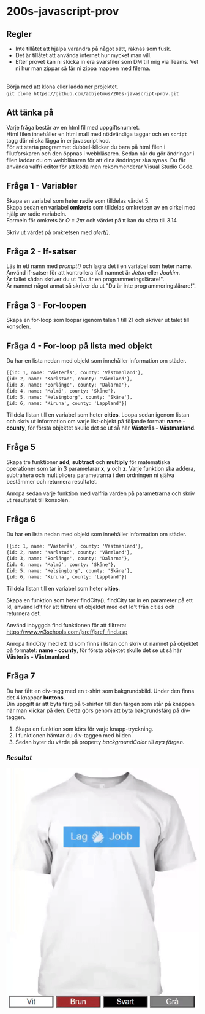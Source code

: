 # 200s-javascript-prov
## Regler
* Inte tillåtet att hjälpa varandra på något sätt, räknas som fusk.
* Det är tillåtet att använda internet hur mycket man vill.
* Efter provet kan ni skicka in era svarsfiler som DM till mig via Teams.
Vet ni hur man zippar så får ni zippa mappen med filerna.<br><br>

Börja med att klona eller ladda ner projektet.
<br>
`git clone https://github.com/abbjetmus/200s-javascript-prov.git`
<br>
## Att tänka på

Varje fråga består av en html fil med uppgiftsnumret.<br>
Html filen innehåller en html mall med nödvändiga taggar och en ```script``` tagg där ni ska lägga in er javascript kod.<br>
För att starta programmet dubbel-klickar du bara på html filen i filutforskaren och den öppnas i webbläsaren. Sedan när du gör ändringar i filen laddar du om webbläsaren för att dina ändringar ska synas.
Du får använda valfri editor för att koda men rekommenderar Visual Studio Code.

## Fråga 1 - Variabler
Skapa en variabel som heter <b>radie</b> som tilldelas värdet 5.<br>
Skapa sedan en variabel <b>omkrets</b> som tilldelas omkretsen av en cirkel med hjälp av radie variabeln.<br>
Formeln för omkrets är <i>O = 2&pi;r</i> och värdet på &pi; kan du sätta till 3.14

Skriv ut värdet på omkretsen med <i>alert()</i>.


## Fråga 2 - If-satser
Läs in ett namn med <i>prompt()</i> och lagra det i en variabel som heter <b>name</b>.
Använd if-satser för att kontrollera ifall namnet är <i>Jeton</i> eller <i>Joakim</i>.<br>
Är fallet sådan skriver du ut "Du är en programmeringslärare!".<br>
Är namnet något annat så skriver du ut "Du är inte programmeringslärare!".


## Fråga 3 - For-loopen
 
Skapa en for-loop som loopar igenom talen 1 till 21 och skriver ut talet till konsolen.


## Fråga 4 - For-loop på lista med objekt

Du har en lista nedan med objekt som innehåller information om städer.

```
[{id: 1, name: 'Västerås', county: 'Västmanland'},
{id: 2, name: 'Karlstad', county: 'Värmland'},
{id: 3, name: 'Borlänge', county: 'Dalarna'},
{id: 4, name: 'Malmö', county: 'Skåne'},
{id: 5, name: 'Helsingborg', county: 'Skåne'},
{id: 6, name: 'Kiruna', county: 'Lappland'}]
```
Tilldela listan till en variabel som heter **cities**.
Loopa sedan igenom listan och skriv ut information om varje list-objekt på följande format:
**name - county**, för första objektet skulle det se ut så här **Västerås - Västmanland**.

## Fråga 5
Skapa tre funktioner **add**, **subtract** och **multiply** för matematiska operationer som tar in 3 parametarar **x**, **y** och **z**.
Varje funktion ska addera, subtrahera och multiplicera parametrarna i den ordningen ni själva bestämmer och returnera resultatet.

Anropa sedan varje funktion med valfria värden på parametrarna och skriv ut resultatet till konsolen.


## Fråga 6
Du har en lista nedan med objekt som innehåller information om städer.

```
[{id: 1, name: 'Västerås', county: 'Västmanland'},
{id: 2, name: 'Karlstad', county: 'Värmland'},
{id: 3, name: 'Borlänge', county: 'Dalarna'},
{id: 4, name: 'Malmö', county: 'Skåne'},
{id: 5, name: 'Helsingborg', county: 'Skåne'},
{id: 6, name: 'Kiruna', county: 'Lappland'}]
```
Tilldela listan till en variabel som heter **cities**.

Skapa en funktion som heter findCity(), findCity tar in en parameter på ett Id,
använd Id't för att filtrera ut objektet med det Id't från cities och returnera det.

Använd inbyggda find funktionen för att filtrera: <https://www.w3schools.com/jsref/jsref_find.asp>

Anropa findCity med ett Id som finns i listan och skriv ut namnet på objektet på formatet: 
**name - county**, för första objektet skulle det se ut så här **Västerås - Västmanland**.

## Fråga 7
Du har fått en div-tagg med en t-shirt som bakgrundsbild. Under den finns det 4 knappar **buttons**.<br>
Din uppgift är att byta färg på t-shirten till den färgen som står på knappen när man klickar på den.
Detta görs genom att byta bakgrundsfärg på div-taggen.
1. Skapa en funktion som körs för varje knapp-tryckning.
2. I funktionen hämtar du div-taggen med bilden.
3. Sedan byter du värde på property <i>backgroundColor<i> till nya färgen.

### Resultat
![Uppgift5](./assets/uppgift5.gif)
